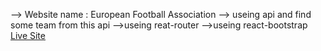 --> Website name : European Football Association
--> useing api and find some team from this api
-->useing reat-router
-->useing react-bootstrap 
[Live Site](https://romantic-edison-2a1fdf.netlify.app/)
